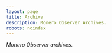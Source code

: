 ```yaml
---
layout: page
title: Archive
description: Monero Observer Archives.
robots: noindex
---
```


*Monero Observer archives.*
